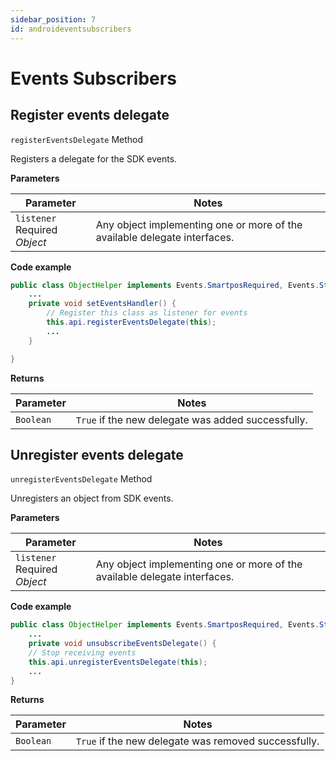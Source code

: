 ```yaml
---
sidebar_position: 7
id: androideventsubscribers
---
```



# Events Subscribers

## Register events delegate

`registerEventsDelegate` <span class="badge badge--info">Method</span>

Registers a delegate for the SDK events.

**Parameters**

| Parameter      | Notes |
| ----------- | ----------- |
| `listener` <span class="badge badge--primary">Required</span> <br />*Object*    | Any object implementing one or more of the available delegate interfaces.|

**Code example**

```java
public class ObjectHelper implements Events.SmartposRequired, Events.Status, Events.Log, Events.TransactionStarted,  Events.CurrentTransactionStatus, Events.ConnectionStatusChanged, Events.EndOfTransaction, Events.TransactionResultReady {
	...
	private void setEventsHandler() {
		// Register this class as listener for events
		this.api.registerEventsDelegate(this);
		...
	}

}
```

**Returns**

| Parameter      | Notes |
| ----------- | ----------- |
| `Boolean`| `True` if the new delegate was added successfully.|



## Unregister events delegate

`unregisterEventsDelegate` <span class="badge badge--info">Method</span>

Unregisters an object from SDK events.

**Parameters**

| Parameter      | Notes |
| ----------- | ----------- |
| `listener` <span class="badge badge--primary">Required</span> <br />*Object*     | Any object implementing one or more of the available delegate interfaces.|

**Code example**

```java
public class ObjectHelper implements Events.SmartposRequired, Events.Status, Events.Log, Events.TransactionStarted,  Events.CurrentTransactionStatus, Events.ConnectionStatusChanged, Events.EndOfTransaction, Events.TransactionResultReady {
	...
	private void unsubscribeEventsDelegate() {
	// Stop receiving events
	this.api.unregisterEventsDelegate(this);
	...
}
```

**Returns**

| Parameter      | Notes |
| ----------- | ----------- |
| `Boolean`| `True` if the new delegate was removed successfully.|


